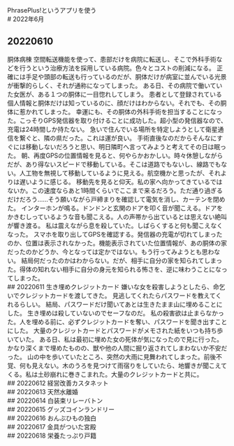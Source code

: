 ﻿PhrasePlus!というアプリを使う
<br># 2022年6月
## 20220610
胴体病棟
空間転送機能を使って、患部だけを病院に転送し、そこで外科手術などを行うという治療方法を採用している病院。色々とコストの削減になる。
正確には手足や頭部の転送も行っているのだが、胴体だけが病室に並んでいる光景が衝撃的らしく、それが通称になってしまった。
ある日、その病院で働いていた女医が、ある１つの胴体に一目惚れしてしまう。
患者として登録されている個人情報と胴体だけは知っているのに、顔だけはわからない。それでも、その胴体に惹かれてしまった。
幸運にも、その胴体の外科手術を担当することになった。こっそりGPS発信器を取り付けることに成功した。超小型の発信器なので、充電は24時間しか持たない。
急いで住んでいる場所を特定しようとして衛星通信を繋ぐと、隣の県だった。これは運が良い。
手術直後なのだからそんなにすぐには移動しないだろうと思い、明日隣町へ言ってみようと考えてその日は眠った。
朝、再度GPSの位置情報を見ると、何やらかおかしい。時々休憩しながらだが、あり得ないスピードで移動している。そこは道路でもないし、線路でもない。人工物を無視して移動しているように見える。航空機かと思ったが、それよりは遅いように感じる。
移動先を見ると仰天。私の家へ向かってきているではないか。この速度ならあと1時間くらいでここまで来るだろう。ただ通り過ぎるだけだろう……そう願いながら戸締まりを確認して電気を消し、カーテンを閉めた。
インターホンが鳴る。ドンドンと玄関のドアを叩く音が聞こえる。ドアをかきむしっているような音も聞こえる。人の声帯から出ているとは思えない絶叫が響き渡る。
私は震えながら息を殺していた。しばらくすると何も聞こえなくなった。
スマホを取り出してGPSを確認する。発信器の充電が切れてしまったのか、位置は表示されなかった。機能表示されていた位置情報が、あの胴体の家だったのかどうか、今となっては定かではない。もう行ってみようとも思わない。
結局何だったのかはわからない。だが、相手に自分の家を知られてしまった。得体の知れない相手に自分の身元を知られる怖さを、逆に味わうことになってしまった。
<br>## 20220611
生き埋めクレジットカード
嫌いな女を殺害しようとしたら、命乞いでクレジットカードを渡してきた。
見逃してくれたらパスワードを教えてくれるらしい。
結局、パスワードだけ聞いてあとは生きたまま山に埋めることにした。
生き埋めは殺していないのでセーフなのだ。
私の殺害欲は止まらなかった。人を埋める前に、必ずクレジットカードを奪い、パスワードを聞き出すことにした。
大量のクレジットカードとパスワードがメモされた紙をいつも持ち歩いていた。
ある日、私は最初に埋めた女の死体が気になったので見に行った。かなり深くまで埋めたものの、獣や他の人間に掘り返されてしまわないか不安だった。
山の中を歩いていたところ、突然の大雨に見舞われてしまった。前後不覚、何も見えない。木のうろを見つけて雨宿りをしていたら、地響きが聞こえてくる。私は土砂崩れに巻きこまれた。大量のクレジットカードと共に。
<br>## 20220612
経営改善カスタネット
<br>## 20220613
天然水離婚
<br>## 20220614
白装束リレーバトン
<br>## 20220615
グッズコインランドリー
<br>## 20220616
おんぶひもの独白
<br>## 20220617
金具がついた宮殿
<br>## 20220618
栄養たっぷり戸籍
<br>